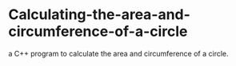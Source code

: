 # Calculating-the-area-and-circumference-of-a-circle
a C++ program to calculate the area and circumference of a circle.
